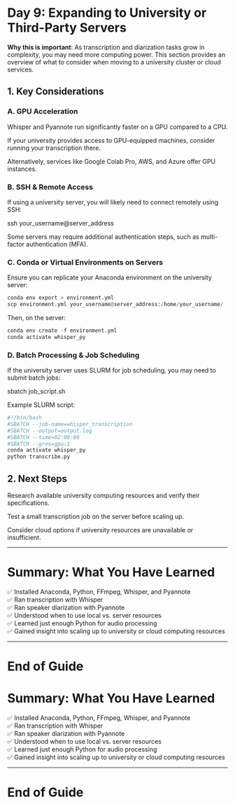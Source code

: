 # **Day 9: Expanding to University or Third-Party Servers**

**Why this is important**: As transcription and diarization tasks grow in complexity, you may need more computing power. This section provides an overview of what to consider when moving to a university cluster or cloud services.

## **1. Key Considerations**

### **A. GPU Acceleration**

Whisper and Pyannote run significantly faster on a GPU compared to a CPU.

If your university provides access to GPU-equipped machines, consider running your transcription there.

Alternatively, services like Google Colab Pro, AWS, and Azure offer GPU instances.

### **B. SSH & Remote Access**

If using a university server, you will likely need to connect remotely using SSH:

ssh your_username@server_address

Some servers may require additional authentication steps, such as multi-factor authentication (MFA).

### **C. Conda or Virtual Environments on Servers**

Ensure you can replicate your Anaconda environment on the university server:

```python
conda env export > environment.yml
scp environment.yml your_username@server_address:/home/your_username/
```

Then, on the server:

```python
conda env create -f environment.yml
conda activate whisper_py
```

### **D. Batch Processing & Job Scheduling**

If the university server uses SLURM for job scheduling, you may need to submit batch jobs:

sbatch job_script.sh

Example SLURM script:

```python
#!/bin/bash
#SBATCH --job-name=whisper_transcription
#SBATCH --output=output.log
#SBATCH --time=02:00:00
#SBATCH --gres=gpu:1
conda activate whisper_py
python transcribe.py
```

## **2. Next Steps**

Research available university computing resources and verify their specifications.

Test a small transcription job on the server before scaling up.

Consider cloud options if university resources are unavailable or insufficient.


---

# **Summary: What You Have Learned**

✅ Installed Anaconda, Python, FFmpeg, Whisper, and Pyannote\
✅ Ran transcription with Whisper\
✅ Ran speaker diarization with Pyannote\
✅ Understood when to use local vs. server resources\
✅ Learned just enough Python for audio processing\
✅ Gained insight into scaling up to university or cloud computing resources

---

# **End of Guide**

# **Summary: What You Have Learned**


✅ Installed Anaconda, Python, FFmpeg, Whisper, and Pyannote\
✅ Ran transcription with Whisper\
✅ Ran speaker diarization with Pyannote\
✅ Understood when to use local vs. server resources\
✅ Learned just enough Python for audio processing\
✅ Gained insight into scaling up to university or cloud computing resources

---

# **End of Guide**